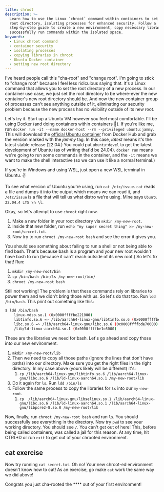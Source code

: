 ```yaml
---
title: chroot
description: >-
  Learn how to use the Linux `chroot` command within containers to set a new
  root directory, isolating processes for enhanced security. Follow a
  step-by-step guide to create a new environment, copy necessary libraries, and
  successfully run commands within the isolated space.
keywords:
  - Linux chroot command
  - container security
  - isolating processes
  - copying libraries in chroot
  - Ubuntu Docker container
  - setting new root directory
---
```


I've heard people call this "cha-root" and "change root". I'm going to stick to "change root" because I feel less ridiculous saying that. It's a Linux command that allows you to set the root directory of a new process. In our container use case, we just set the root directory to be where-ever the new container's new root directory should be. And now the new container group of processes can't see anything outside of it, eliminating our security problem because the new process has no visibility outside of its new root.

Let's try it. Start up a Ubuntu VM however you feel most comfortable. I'll be using Docker (and doing containers within containers 🤯). If you're like me, run `docker run -it --name docker-host --rm --privileged ubuntu:jammy`. This will download the [official Ubuntu container][ubuntu] from Docker Hub and grab the version marked with the _jammy_ tag. In this case, _latest_ means it's the latest stable release (22.04.) You could put `ubuntu:devel` to get the latest development of Ubuntu (as of writing that'd be 24.04). `docker run` means we're going to run some commands in the container, and the `-it` means we want to make the shell interactive (so we can use it like a normal terminal.)

If you're in Windows and using WSL, just open a new WSL terminal in Ubuntu. ✌️

To see what version of Ubuntu you're using, run `cat /etc/issue`. `cat` reads a file and dumps it into the output which means we can read it, and `/etc/issue` is a file that will tell us what distro we're using. Mine says `Ubuntu 22.04.4 LTS \n \l`.

Okay, so let's attempt to use `chroot` right now.

1. Make a new folder in your root directory via `mkdir /my-new-root`.
1. Inside that new folder, run `echo "my super secret thing" >> /my-new-root/secret.txt`.
1. Now try to run `chroot /my-new-root bash` and see the error it gives you.

You should see something about failing to run a shell or not being able to find bash. That's because bash is a program and your new root wouldn't have bash to run (because it can't reach outside of its new root.) So let's fix that! Run:

1. `mkdir /my-new-root/bin`
1. `cp /bin/bash /bin/ls /my-new-root/bin/`
1. `chroot /my-new-root bash`

Still not working! The problem is that these commands rely on libraries to power them and we didn't bring those with us. So let's do that too. Run `ldd /bin/bash`. This print out something like this:

```bash
$ ldd /bin/bash
	linux-vdso.so.1 (0x0000ffffbe221000)
	libtinfo.so.6 => /lib/aarch64-linux-gnu/libtinfo.so.6 (0x0000ffffbe020000)
	libc.so.6 => /lib/aarch64-linux-gnu/libc.so.6 (0x0000ffffbde70000)
	/lib/ld-linux-aarch64.so.1 (0x0000ffffbe1e8000)
```

These are the libraries we need for bash. Let's go ahead and copy those into our new environment.

1. `mkdir /my-new-root/lib`
1. Then we need to copy all those paths (ignore the lines that don't have paths) into our directory. Make sure you get the right files in the right directory. In my case above (yours likely will be different) it's:
   1. `cp /lib/aarch64-linux-gnu/libtinfo.so.6 /lib/aarch64-linux-gnu/libc.so.6 /lib/ld-linux-aarch64.so.1 /my-new-root/lib`
1. Do it again for `ls`. Run `ldd /bin/ls`
1. Follow the same process to copy the libraries for `ls` into our `my-new-root`.
   1. `cp  /lib/aarch64-linux-gnu/libselinux.so.1 /lib/aarch64-linux-gnu/libc.so.6 /lib/ld-linux-aarch64.so.1 /lib/aarch64-linux-gnu/libpcre2-8.so.0 /my-new-root/lib`

Now, finally, run `chroot /my-new-root bash` and run `ls`. You should successfully see everything in the directory. Now try `pwd` to see your working directory. You should see `/`. You can't get out of here! This, before being called containers, was called a jail for this reason. At any time, hit CTRL+D or run `exit` to get out of your chrooted environment.

## cat exercise

Now try running `cat secret.txt`. Oh no! Your new chroot-ed environment doesn't know how to cat! As an exercise, go make `cat` work the same way we did above!

Congrats you just cha-rooted the \*\*\*\* out of your first environment!

[ubuntu]: https://hub.docker.com/_/ubuntu
